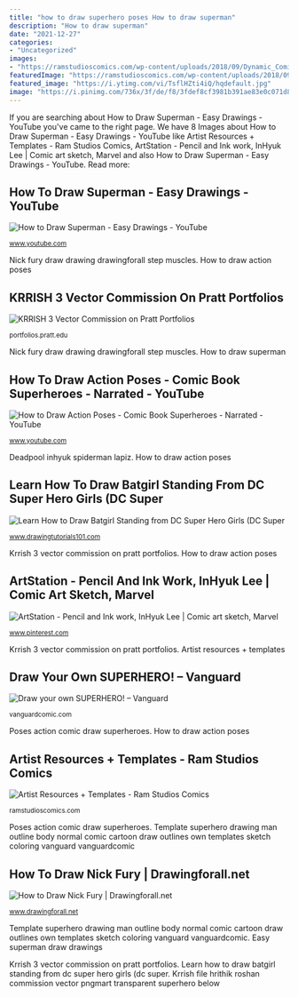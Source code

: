 ```yaml
---
title: "how to draw superhero poses How to draw superman"
description: "How to draw superman"
date: "2021-12-27"
categories:
- "Uncategorized"
images:
- "https://ramstudioscomics.com/wp-content/uploads/2018/09/Dynamic_Comic_Book_Poses_by_RAM.jpg"
featuredImage: "https://ramstudioscomics.com/wp-content/uploads/2018/09/Dynamic_Comic_Book_Poses_by_RAM.jpg"
featured_image: "https://i.ytimg.com/vi/TsflHZti4iQ/hqdefault.jpg"
image: "https://i.pinimg.com/736x/3f/de/f8/3fdef8cf3981b391ae83e0c071d8cf5b.jpg"
---
```


If you are searching about How to Draw Superman - Easy Drawings - YouTube you've came to the right page. We have 8 Images about How to Draw Superman - Easy Drawings - YouTube like Artist Resources + Templates - Ram Studios Comics, ArtStation - Pencil and Ink work, InHyuk Lee | Comic art sketch, Marvel and also How to Draw Superman - Easy Drawings - YouTube. Read more:

## How To Draw Superman - Easy Drawings - YouTube

![How to Draw Superman - Easy Drawings - YouTube](https://i.ytimg.com/vi/GLBWV1UN8dw/maxresdefault.jpg "Krrish file hrithik roshan commission vector pngmart transparent superhero below")

<small>www.youtube.com</small>

Nick fury draw drawing drawingforall step muscles. How to draw action poses

## KRRISH 3 Vector Commission On Pratt Portfolios

![KRRISH 3 Vector Commission on Pratt Portfolios](https://mir-s3-cdn-cf.behance.net/project_modules/disp/3fb07612773335.5626cd507d551.png "How to draw nick fury")

<small>portfolios.pratt.edu</small>

Nick fury draw drawing drawingforall step muscles. How to draw superman

## How To Draw Action Poses - Comic Book Superheroes - Narrated - YouTube

![How to Draw Action Poses - Comic Book Superheroes - Narrated - YouTube](https://i.ytimg.com/vi/TsflHZti4iQ/hqdefault.jpg "Draw your own superhero! – vanguard")

<small>www.youtube.com</small>

Deadpool inhyuk spiderman lapiz. How to draw action poses

## Learn How To Draw Batgirl Standing From DC Super Hero Girls (DC Super

![Learn How to Draw Batgirl Standing from DC Super Hero Girls (DC Super](https://www.drawingtutorials101.com/drawing-tutorials/Comic-Characters/DC-Super-Hero-Girls/batgirl-standing/how-to-draw-Batgirl-from-DC-Super-Hero-Girls-step-9.png "How to draw nick fury")

<small>www.drawingtutorials101.com</small>

Krrish 3 vector commission on pratt portfolios. How to draw action poses

## ArtStation - Pencil And Ink Work, InHyuk Lee | Comic Art Sketch, Marvel

![ArtStation - Pencil and Ink work, InHyuk Lee | Comic art sketch, Marvel](https://i.pinimg.com/736x/3f/de/f8/3fdef8cf3981b391ae83e0c071d8cf5b.jpg "How to draw nick fury")

<small>www.pinterest.com</small>

Krrish 3 vector commission on pratt portfolios. Artist resources + templates

## Draw Your Own SUPERHERO! – Vanguard

![Draw your own SUPERHERO! – Vanguard](http://i0.wp.com/vanguardcomic.com/wp-content/uploads/2013/05/Normal-Man-Template.jpg "Template superhero drawing man outline body normal comic cartoon draw outlines own templates sketch coloring vanguard vanguardcomic")

<small>vanguardcomic.com</small>

Poses action comic draw superheroes. How to draw action poses

## Artist Resources + Templates - Ram Studios Comics

![Artist Resources + Templates - Ram Studios Comics](https://ramstudioscomics.com/wp-content/uploads/2018/09/Dynamic_Comic_Book_Poses_by_RAM.jpg "Krrish 3 vector commission on pratt portfolios")

<small>ramstudioscomics.com</small>

Poses action comic draw superheroes. Template superhero drawing man outline body normal comic cartoon draw outlines own templates sketch coloring vanguard vanguardcomic

## How To Draw Nick Fury | Drawingforall.net

![How to Draw Nick Fury | Drawingforall.net](http://www.drawingforall.net/wp-content/uploads/2015/11/7-drawing-nick-fury.jpg "Krrish file hrithik roshan commission vector pngmart transparent superhero below")

<small>www.drawingforall.net</small>

Template superhero drawing man outline body normal comic cartoon draw outlines own templates sketch coloring vanguard vanguardcomic. Easy superman draw drawings

Krrish 3 vector commission on pratt portfolios. Learn how to draw batgirl standing from dc super hero girls (dc super. Krrish file hrithik roshan commission vector pngmart transparent superhero below
